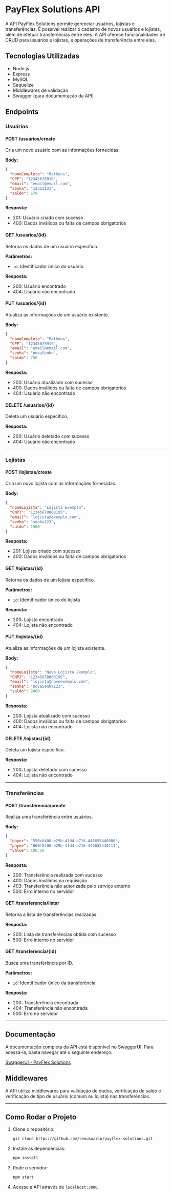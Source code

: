 
# PayFlex Solutions API

A API PayFlex Solutions permite gerenciar usuários, lojistas e transferências. É possível realizar o cadastro de novos usuários e lojistas, além de efetuar transferências entre eles. A API oferece funcionalidades de CRUD para usuários e lojistas, e operações de transferência entre eles.

## Tecnologias Utilizadas

- Node.js
- Express
- MySQL
- Sequelize
- Middlewares de validação
- Swagger (para documentação da API)

## Endpoints

### Usuários

#### POST /usuarios/create
Cria um novo usuário com as informações fornecidas.

**Body:**
```json
{
  "nomeCompleto": "Matheus",
  "CPF": "12345678919",
  "email": "email@email.com",
  "senha": "12313131",
  "saldo": 670
}
```

**Resposta:**
- 201: Usuário criado com sucesso
- 400: Dados inválidos ou falta de campos obrigatórios

#### GET /usuarios/{id}
Retorna os dados de um usuário específico.

**Parâmetros:**
- `id`: Identificador único do usuário

**Resposta:**
- 200: Usuário encontrado
- 404: Usuário não encontrado

#### PUT /usuarios/{id}
Atualiza as informações de um usuário existente.

**Body:**
```json
{
  "nomeCompleto": "Matheus",
  "CPF": "12345678919",
  "email": "email@email.com",
  "senha": "novaSenha",
  "saldo": 750
}
```

**Resposta:**
- 200: Usuário atualizado com sucesso
- 400: Dados inválidos ou falta de campos obrigatórios
- 404: Usuário não encontrado

#### DELETE /usuarios/{id}
Deleta um usuário específico.

**Resposta:**
- 200: Usuário deletado com sucesso
- 404: Usuário não encontrado

---

### Lojistas

#### POST /lojistas/create
Cria um novo lojista com as informações fornecidas.

**Body:**
```json
{
  "nomeLojista": "Lojista Exemplo",
  "CNPJ": "12345678000195",
  "email": "lojista@exemplo.com",
  "senha": "senha123",
  "saldo": 1500
}
```

**Resposta:**
- 201: Lojista criado com sucesso
- 400: Dados inválidos ou falta de campos obrigatórios

#### GET /lojistas/{id}
Retorna os dados de um lojista específico.

**Parâmetros:**
- `id`: Identificador único do lojista

**Resposta:**
- 200: Lojista encontrado
- 404: Lojista não encontrado

#### PUT /lojistas/{id}
Atualiza as informações de um lojista existente.

**Body:**
```json
{
  "nomeLojista": "Novo Lojista Exemplo",
  "CNPJ": "12345678000195",
  "email": "lojista@novoexemplo.com",
  "senha": "novaSenha123",
  "saldo": 2000
}
```

**Resposta:**
- 200: Lojista atualizado com sucesso
- 400: Dados inválidos ou falta de campos obrigatórios
- 404: Lojista não encontrado

#### DELETE /lojistas/{id}
Deleta um lojista específico.

**Resposta:**
- 200: Lojista deletado com sucesso
- 404: Lojista não encontrado

---

### Transferências

#### POST /transferencia/create
Realiza uma transferência entre usuários.

**Body:**
```json
{
  "payer": "550e8400-e29b-41d4-a716-446655440000",
  "payee": "660f8400-e29b-41d4-a716-446655440111",
  "value": 100.50
}
```

**Resposta:**
- 200: Transferência realizada com sucesso
- 400: Dados inválidos na requisição
- 403: Transferência não autorizada pelo serviço externo
- 500: Erro interno no servidor

#### GET /transferencia/listar
Retorna a lista de transferências realizadas.

**Resposta:**
- 200: Lista de transferências obtida com sucesso
- 500: Erro interno no servidor

#### GET /transferencia/{id}
Busca uma transferência por ID.

**Parâmetros:**
- `id`: Identificador único da transferência

**Resposta:**
- 200: Transferência encontrada
- 404: Transferência não encontrada
- 500: Erro no servidor

---

## Documentação

A documentação completa da API está disponível no SwaggerUI. Para acessá-la, basta navegar até o seguinte endereço:

[SwaggerUI - PayFlex Solutions](http://localhost:3000/api-docs)

## Middlewares

A API utiliza middlewares para validação de dados, verificação de saldo e verificação de tipo de usuário (comum ou lojista) nas transferências.

---

## Como Rodar o Projeto

1. Clone o repositório:
   ```bash
   git clone https://github.com/seuusuario/payflex-solutions.git
   ```

2. Instale as dependências:
   ```bash
   npm install
   ```

3. Rode o servidor:
   ```bash
   npm start
   ```

4. Acesse a API através de `localhost:3000`.


